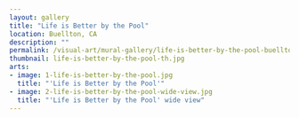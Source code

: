 ```yaml
---
layout: gallery
title: "Life is Better by the Pool"
location: Buellton, CA
description: ""
permalink: /visual-art/mural-gallery/life-is-better-by-the-pool-buellton-ca/
thumbnail: life-is-better-by-the-pool-th.jpg
arts:
- image: 1-life-is-better-by-the-pool.jpg
  title: "'Life is Better by the Pool'"
- image: 2-life-is-better-by-the-pool-wide-view.jpg
  title: "'Life is Better by the Pool' wide view"
---
```

